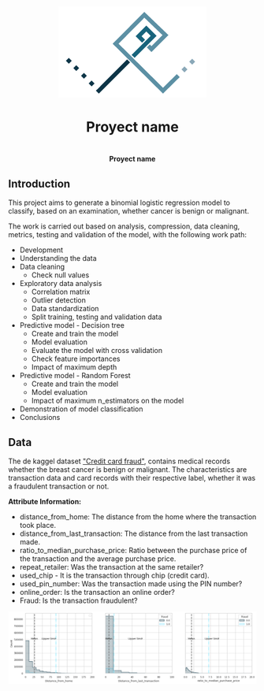 <p align="center">
  <img src="/images/Logo-personal_Fondo_blanco.png" alt="Logo_personal">
</p>

<div align="center">
  <h1 align="center">Proyect name<h1>
  <h4 align="center">Proyect name</h4>
</div>

## Introduction
This project aims to generate a binomial logistic regression model to classify, based on an examination, whether cancer is benign or malignant.

The work is carried out based on analysis, compression, data cleaning, metrics, testing and validation of the model, with the following work path:

- Development
- Understanding the data
- Data cleaning
  - Check null values
- Exploratory data analysis
  - Correlation matrix
  - Outlier detection
  - Data standardization
  - Split training, testing and validation data
- Predictive model - Decision tree 
  - Create and train the model
  - Model evaluation
  - Evaluate the model with cross validation
  - Check feature importances
  - Impact of maximum depth
- Predictive model - Random Forest 
  - Create and train the model
  - Model evaluation
  - Impact of maximum n_estimators on the model
- Demonstration of model classification
- Conclusions

## Data
The de kaggel dataset ["Credit card fraud"](https://www.kaggle.com/datasets/dhanushnarayananr/credit-card-fraud), contains medical records whether the breast cancer is benign or malignant. The characteristics are transaction data and card records with their respective label, whether it was a fraudulent transaction or not. 

**Attribute Information:**

* distance_from_home: The distance from the home where the transaction took place.
* distance_from_last_transaction: The distance from the last transaction made.
* ratio_to_median_purchase_price: Ratio between the purchase price of the transaction and the average purchase price.
* repeat_retailer: Was the transaction at the same retailer?
* used_chip - It is the transaction through chip (credit card).
* used_pin_number: Was the transaction made using the PIN number?
* online_order: Is the transaction an online order?
* Fraud: Is the transaction fraudulent?

<p>
  <img src="/images/output.png" alt="Grafico readme">
</p>

